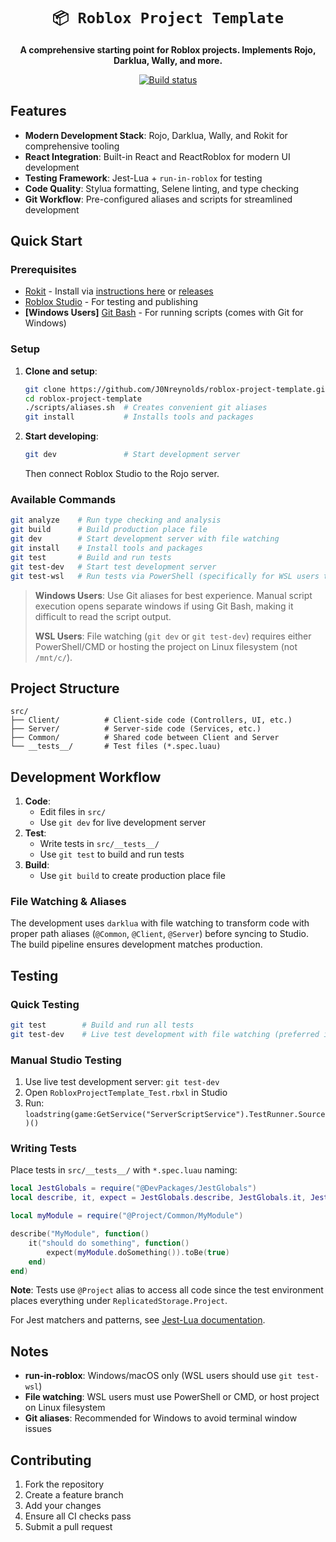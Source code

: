 <!-- Allow this file to not have a first line heading -->
<!-- markdownlint-disable-file MD041 no-emphasis-as-heading -->

<!-- inline html -->
<!-- markdownlint-disable-file MD033 -->

<div align="center">

# `📦 Roblox Project Template`

**A comprehensive starting point for Roblox projects. Implements Rojo, Darklua, Wally, and more.**

[![Build status](https://github.com/J0Nreynolds/roblox-project-template/workflows/CI/badge.svg)](https://github.com/J0Nreynolds/roblox-project-template/actions)

</div>

## Features

- **Modern Development Stack**: Rojo, Darklua, Wally, and Rokit for comprehensive tooling
- **React Integration**: Built-in React and ReactRoblox for modern UI development
- **Testing Framework**: Jest-Lua + `run-in-roblox` for testing
- **Code Quality**: Stylua formatting, Selene linting, and type checking
- **Git Workflow**: Pre-configured aliases and scripts for streamlined development

## Quick Start

### Prerequisites

- [Rokit](https://github.com/rojo-rbx/rokit) - Install via [instructions here](http://github.com/rojo-rbx/rokit?tab=readme-ov-file#installation) or [releases](https://github.com/rojo-rbx/rokit/releases)
- [Roblox Studio](https://create.roblox.com/) - For testing and publishing
- **[Windows Users]** [Git Bash](https://git-scm.com/downloads) - For running scripts (comes with Git for Windows)

### Setup

1. **Clone and setup**:
   ```bash
   git clone https://github.com/J0Nreynolds/roblox-project-template.git
   cd roblox-project-template
   ./scripts/aliases.sh  # Creates convenient git aliases
   git install           # Installs tools and packages
   ```

2. **Start developing**:
   ```bash
   git dev               # Start development server
   ```
   Then connect Roblox Studio to the Rojo server.

### Available Commands

```bash
git analyze    # Run type checking and analysis
git build      # Build production place file
git dev        # Start development server with file watching
git install    # Install tools and packages  
git test       # Build and run tests
git test-dev   # Start test development server
git test-wsl   # Run tests via PowerShell (specifically for WSL users to use `run-in-roblox`)
```

> **Windows Users**: Use Git aliases for best experience. Manual script execution opens separate windows if using Git Bash, making it difficult to read the script output.
>
> **WSL Users**: File watching (`git dev` or `git test-dev`) requires either PowerShell/CMD or hosting the project on Linux filesystem (not `/mnt/c/`).

## Project Structure

```
src/
├── Client/          # Client-side code (Controllers, UI, etc.)
├── Server/          # Server-side code (Services, etc.)  
├── Common/          # Shared code between Client and Server
└── __tests__/       # Test files (*.spec.luau)
```

## Development Workflow

1. **Code**: 
   - Edit files in `src/`
   - Use `git dev` for live development server
2. **Test**: 
   - Write tests in `src/__tests__/` 
   - Use `git test` to build and run tests
3. **Build**:
   - Use `git build` to create production place file

### File Watching & Aliases

The development uses `darklua` with file watching to transform code with proper path aliases (`@Common`, `@Client`, `@Server`) before syncing to Studio. The build pipeline ensures development matches production.

## Testing

### Quick Testing
```bash
git test        # Build and run all tests
git test-dev    # Live test development with file watching (preferred if you have issues with `run-in-roblox`)
```

### Manual Studio Testing
1. Use live test development server: `git test-dev`
2. Open `RobloxProjectTemplate_Test.rbxl` in Studio
3. Run: `loadstring(game:GetService("ServerScriptService").TestRunner.Source)()`

### Writing Tests

Place tests in `src/__tests__/` with `*.spec.luau` naming:

```lua
local JestGlobals = require("@DevPackages/JestGlobals")
local describe, it, expect = JestGlobals.describe, JestGlobals.it, JestGlobals.expect

local myModule = require("@Project/Common/MyModule")

describe("MyModule", function()
    it("should do something", function()
        expect(myModule.doSomething()).toBe(true)
    end)
end)
```

**Note**: Tests use `@Project` alias to access all code since the test environment places everything under `ReplicatedStorage.Project`.

For Jest matchers and patterns, see [Jest-Lua documentation](https://jsdotlua.github.io/jest-lua/).


## Notes

- **run-in-roblox**: Windows/macOS only (WSL users should use `git test-wsl`)
- **File watching**: WSL users must use PowerShell or CMD, or host project on Linux filesystem
- **Git aliases**: Recommended for Windows to avoid terminal window issues

## Contributing

1. Fork the repository
2. Create a feature branch  
3. Add your changes
4. Ensure all CI checks pass
5. Submit a pull request